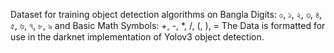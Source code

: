 Dataset for training object detection algorithms on Bangla Digits: ০, ১, ২, ৩, ৪, ৫, ৬, ৭,	৮, ৯ and Basic Math Symbols: +, -, *, /, (, ), =
The Data is formatted for use in the darknet implementation of Yolov3 object detection.
